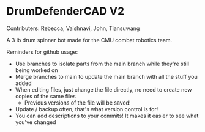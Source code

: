 ﻿# DrumDefenderCAD V2
Contributers: Rebecca, Vaishnavi, John, Tiansuwang

A 3 lb drum spinner bot made for the CMU combat robotics team.

Reminders for github usage:
- Use branches to isolate parts from the main branch while they're still being worked on
- Merge branches to main to update the main branch with all the stuff you added
- When editing files, just change the file directly, no need to create new copies of the same files
    - Previous versions of the file will be saved!
- Update / backup often, that's what version control is for!
- You can add descriptions to your commits! It makes it easier to see what you've changed

